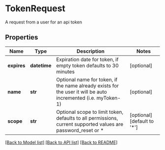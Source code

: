 # TokenRequest

A request from a user for an api token

## Properties
Name | Type | Description | Notes
------------ | ------------- | ------------- | -------------
**expires** | **datetime** | Expiration date for token, if empty token defaults to 30 minutes | [optional] 
**name** | **str** | Optional name for token, if the name already exists for the user it will be auto incremented (i.e. myToken-1) | [optional] 
**scope** | **str** | Optional scope to limit token, defaults to all permissions, current supported values are password_reset or * | [optional] [default to '*']

[[Back to Model list]](../README.md#documentation-for-models) [[Back to API list]](../README.md#documentation-for-api-endpoints) [[Back to README]](../README.md)


